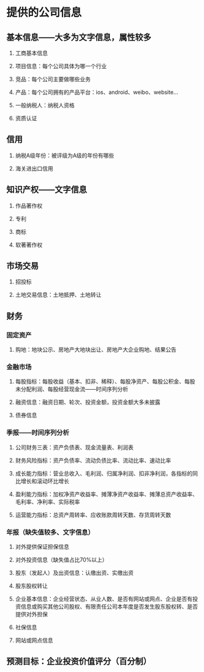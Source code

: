 # 提供的公司信息

## 基本信息——大多为文字信息，属性较多

1. 工商基本信息

2. 项目信息：每个公司具体为哪一个行业

3. 竞品：每个公司主要做哪些业务

4. 产品：每个公司拥有的产品平台：ios、android、weibo、website...

5. 一般纳税人：纳税人资格

6. 资质认证

## 信用

1. 纳税A级年份：被评级为A级的年份有哪些

2. 海关进出口信用

## 知识产权——文字信息

1. 作品著作权

2. 专利

3. 商标

4. 软著著作权

## 市场交易

1. 招投标

2. 土地交易信息：土地抵押、土地转让

## 财务

### 固定资产

1. 购地：地块公示、房地产大地块出让、房地产大企业购地、结果公告

### 金融市场

1. 每股指标：每股收益（基本、扣非、稀释）、每股净资产、每股公积金、每股未分配利润、每股经营现金流——时间序列分析

2. 融资信息：融资日期、轮次、投资金额，投资金额大多未披露

3. 债券信息

### 季报——时间序列分析

1. 公司财务三表：资产负债表、现金流量表、利润表

2. 财务风险指标：资产负债率、流动负债比率、流动比率、速动比率

3. 成长能力指标：营业总收入、毛利润、归属净利润、扣非净利润，各指标的同比增长和滚动环比增长

4. 盈利能力指标：加权净资产收益率、摊薄净资产收益率、摊薄总资产收益率、毛利率、净利率、实际税率

5. 运营能力指标：总资产周转率、应收账款周转天数、存货周转天数

### 年报（缺失值较多、文字信息）

1. 对外提供保证担保信息

2. 对外投资信息（缺失值占比70%以上）

3. 股东（发起人）及出资信息：认缴出资、实缴出资

4. 股东股权转让

5. 企业基本信息：企业经营状态、从业人数、是否有网站或网点、企业是否有投资信息或购买其他公司股权、有限责任公司本年度是否发生股东股权转、是否提供对外担保

6. 社保信息

7. 网站或网点信息

## 预测目标：企业投资价值评分（百分制）

